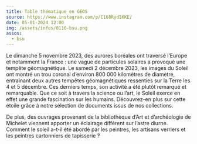 ```yaml
---
title: Table thématique en GEOS
source: https://www.instagram.com/p/C168RydIKKE/
date: 05-01-2024 12:00
img: /assets/infos/0110-bsu.png
assos:
  - bsu
---
```


Le dimanche 5 novembre 2023, des aurores boréales ont traversé l’Europe et notamment la France : une vague de particules solaires a provoqué une tempête géomagnétique. Le samedi 2 décembre 2023, les images du Soleil ont montré un trou coronal d’environ 800 000 kilomètres de diamètre, entrainant deux autres tempêtes géomagnétiques ressenties sur la Terre les 4 et 5 décembre. Ces derniers temps, son activité a été plutôt remarqué et remarquable. Que ce soit à travers la science ou l’art, le Soleil exerce en effet une grande fascination sur les humains. Découvrez-en plus sur cette étoile grâce à notre sélection de documents issus de nos collections.

De plus, des ouvrages provenant de la bibliothèque d’Art et d’archéologie de Michelet viennent apporter un éclairage différent sur l’astre diurne. Comment le soleil a-t-il été abordé par les peintres, les artisans verriers et les peintres cartonniers de tapisserie ?